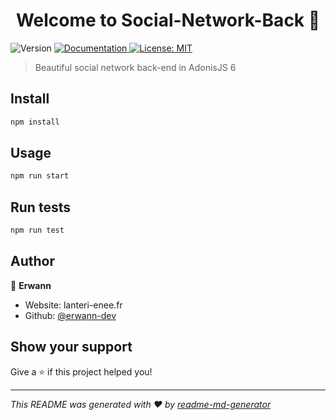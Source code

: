 <h1 align="center">Welcome to Social-Network-Back 👋</h1>
<p>
  <img alt="Version" src="https://img.shields.io/badge/version-0.0.1-blue.svg?cacheSeconds=2592000" />
  <a href="./docs" target="_blank">
    <img alt="Documentation" src="https://img.shields.io/badge/documentation-yes-brightgreen.svg" />
  </a>
  <a href="#" target="_blank">
    <img alt="License: MIT" src="https://img.shields.io/badge/License-MIT-yellow.svg" />
  </a>
</p>

> Beautiful social network back-end in AdonisJS 6

## Install

```sh
npm install
```

## Usage

```sh
npm run start
```

## Run tests

```sh
npm run test
```

## Author

👤 **Erwann**

* Website: lanteri-enee.fr
* Github: [@erwann-dev](https://github.com/erwann-dev)

## Show your support

Give a ⭐️ if this project helped you!

***
_This README was generated with ❤️ by [readme-md-generator](https://github.com/kefranabg/readme-md-generator)_